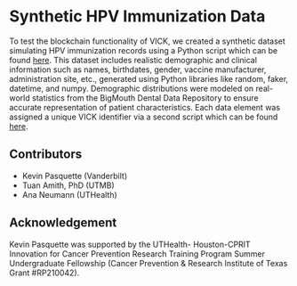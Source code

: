 # Synthetic HPV Immunization Data

To test the blockchain functionality of VICK, we created a synthetic dataset simulating HPV immunization records using a Python script which can be found [here](https://github.com/VICK-Blockchain/SyntheticData/blob/main/DentalData.py). This dataset includes realistic demographic and clinical information such as names, birthdates, gender, vaccine manufacturer, administration site, etc., generated using Python libraries like random, faker, datetime, and numpy. Demographic distributions were modeled on real-world statistics from the BigMouth Dental Data Repository to ensure accurate representation of patient characteristics. Each data element was assigned a unique VICK identifier via a second script which can be found [here](https://github.com/VICK-Blockchain/SyntheticData/blob/main/ID_Generation.py).


## Contributors

* Kevin Pasquette (Vanderbilt)
* Tuan Amith, PhD (UTMB)
* Ana Neumann (UTHealth)

## Acknowledgement

Kevin Pasquette was supported by the UTHealth- Houston-CPRIT Innovation for Cancer Prevention Research Training Program Summer Undergraduate Fellowship (Cancer Prevention & Research Institute of Texas Grant #RP210042).


